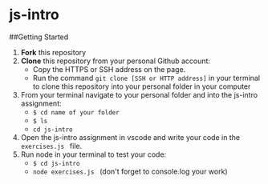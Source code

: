 # js-intro

##Getting Started
1. **Fork** this repository
2. **Clone** this repository from your personal Github account:
    - Copy the HTTPS or SSH address on the page.
    - Run the command `git clone [SSH or HTTP address]` in your terminal to clone this repository into your personal folder in  your computer 
3. From your terminal navigate to your personal folder and into the js-intro assignment:
    - `$ cd name of your folder`
    - `$ ls` 
    - `cd js-intro`
4. Open the js-intro assignment in vscode and write your code in the `exercises.js ` file.
5. Run node in your terminal to test your code:
   - `$ cd js-intro`
   - `node exercises.js ` (don't forget to console.log your work)
